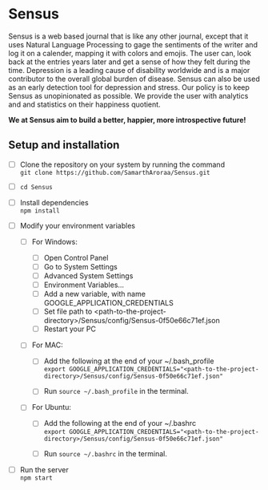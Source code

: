 # Sensus
Sensus is a web based journal that is like any other journal, except that it uses Natural Language Processing to gage the sentiments of the writer and log it on a calender, mapping it with colors and emojis. The user can, look back at the entries years later and get a sense of how they felt during the time.
Depression is a leading cause of disability worldwide and is a major contributor to the overall global burden of disease. Sensus can also be used as an early detection tool for depression and stress.
Our policy is to keep Sensus as unopinionated as possible. We provide the user with analytics and and statistics on their happiness quotient.

**We at Sensus aim to build a better, happier, more introspective future!**


## Setup and installation

- [ ] Clone the repository on your system by running the command <br/>
  `git clone https://github.com/SamarthAroraa/Sensus.git`

- [ ] `cd Sensus`

- [ ] Install dependencies <br/>
      `npm install`

- [ ] Modify your environment variables

    - [ ] For Windows:

        - [ ] Open Control Panel
        - [ ] Go to System Settings
        - [ ] Advanced System Settings
        - [ ] Environment Variables...
        - [ ] Add a new variable, with name GOOGLE_APPLICATION_CREDENTIALS
        - [ ] Set file path to \<path-to-the-project-directory\>/Sensus/config/Sensus-0f50e66c71ef.json
        - [ ] Restart your PC

    - [ ] For MAC:

        - [ ] Add the following at the end of your ~/.bash_profile<br/> `export GOOGLE_APPLICATION_CREDENTIALS="<path-to-the-project-directory>/Sensus/config/Sensus-0f50e66c71ef.json"`

        - [ ] Run `source ~/.bash_profile` in the terminal.

    - [ ] For Ubuntu:

        - [ ] Add the following at the end of your ~/.bashrc<br/> `export GOOGLE_APPLICATION_CREDENTIALS="<path-to-the-project-directory>/Sensus/config/Sensus-0f50e66c71ef.json"`

        - [ ] Run `source ~/.bashrc` in the terminal.

- [ ] Run the server <br/>
 `npm start`
